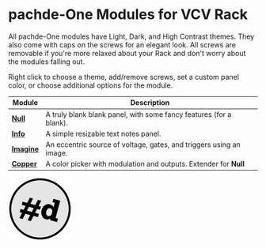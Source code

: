 # pachde-One Modules for VCV Rack

All pachde-One modules have Light, Dark, and High Contrast themes.
They also come with caps on the screws for an elegant look.
All screws are removable if you're more relaxed about your Rack and don't worry about the modules falling out.

Right click to choose a theme, add/remove screws, set a custom panel color, or choose additional options for the module.

| Module | Description |
| -- | -- |
| **[Null](Null.md)** | A truly blank blank panel, with some fancy features (for a blank). |
| **[Info](Info.md)** | A simple resizable text notes panel. |
| **[Imagine](Imagine.md)** | An eccentric source of voltage, gates, and triggers using an image. |
| **[Copper](Copper.md)** | A color picker with modulation and outputs. Extender for **Null** |

![pachde (#d) Logo](Logo.svg)
